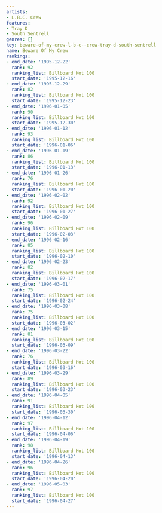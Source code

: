```yaml
---
artists:
- L.B.C. Crew
features:
- Tray D
- South Sentrell
genres: []
key: beware-of-my-crew-l-b-c--crew-tray-d-south-sentrell
name: Beware Of My Crew
rankings:
- end_date: '1995-12-22'
  rank: 92
  ranking_list: Billboard Hot 100
  start_date: '1995-12-16'
- end_date: '1995-12-29'
  rank: 82
  ranking_list: Billboard Hot 100
  start_date: '1995-12-23'
- end_date: '1996-01-05'
  rank: 90
  ranking_list: Billboard Hot 100
  start_date: '1995-12-30'
- end_date: '1996-01-12'
  rank: 93
  ranking_list: Billboard Hot 100
  start_date: '1996-01-06'
- end_date: '1996-01-19'
  rank: 86
  ranking_list: Billboard Hot 100
  start_date: '1996-01-13'
- end_date: '1996-01-26'
  rank: 76
  ranking_list: Billboard Hot 100
  start_date: '1996-01-20'
- end_date: '1996-02-02'
  rank: 92
  ranking_list: Billboard Hot 100
  start_date: '1996-01-27'
- end_date: '1996-02-09'
  rank: 96
  ranking_list: Billboard Hot 100
  start_date: '1996-02-03'
- end_date: '1996-02-16'
  rank: 85
  ranking_list: Billboard Hot 100
  start_date: '1996-02-10'
- end_date: '1996-02-23'
  rank: 82
  ranking_list: Billboard Hot 100
  start_date: '1996-02-17'
- end_date: '1996-03-01'
  rank: 75
  ranking_list: Billboard Hot 100
  start_date: '1996-02-24'
- end_date: '1996-03-08'
  rank: 75
  ranking_list: Billboard Hot 100
  start_date: '1996-03-02'
- end_date: '1996-03-15'
  rank: 81
  ranking_list: Billboard Hot 100
  start_date: '1996-03-09'
- end_date: '1996-03-22'
  rank: 76
  ranking_list: Billboard Hot 100
  start_date: '1996-03-16'
- end_date: '1996-03-29'
  rank: 89
  ranking_list: Billboard Hot 100
  start_date: '1996-03-23'
- end_date: '1996-04-05'
  rank: 91
  ranking_list: Billboard Hot 100
  start_date: '1996-03-30'
- end_date: '1996-04-12'
  rank: 97
  ranking_list: Billboard Hot 100
  start_date: '1996-04-06'
- end_date: '1996-04-19'
  rank: 98
  ranking_list: Billboard Hot 100
  start_date: '1996-04-13'
- end_date: '1996-04-26'
  rank: 96
  ranking_list: Billboard Hot 100
  start_date: '1996-04-20'
- end_date: '1996-05-03'
  rank: 97
  ranking_list: Billboard Hot 100
  start_date: '1996-04-27'
---
```


